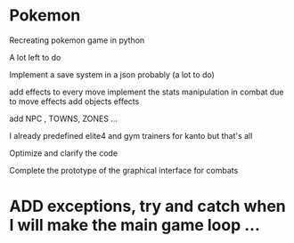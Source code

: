 # Pokemon
Recreating pokemon game in python

A lot left to do

Implement a save system in a json probably   (a lot to do)

add effects to every move
implement the stats manipulation in combat due to move effects
add objects effects

add NPC , TOWNS, ZONES ...

I already predefined elite4 and gym trainers for kanto but that's all


Optimize and clarify the code 


Complete the prototype of the graphical interface for combats


# ADD exceptions, try and catch  when I will make the main game loop ...